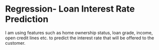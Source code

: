 # Regression- Loan Interest Rate Prediction

I am using features such as home ownership status, loan grade, income, open credit lines etc. to predict the interest rate that will be offered to the customer.
